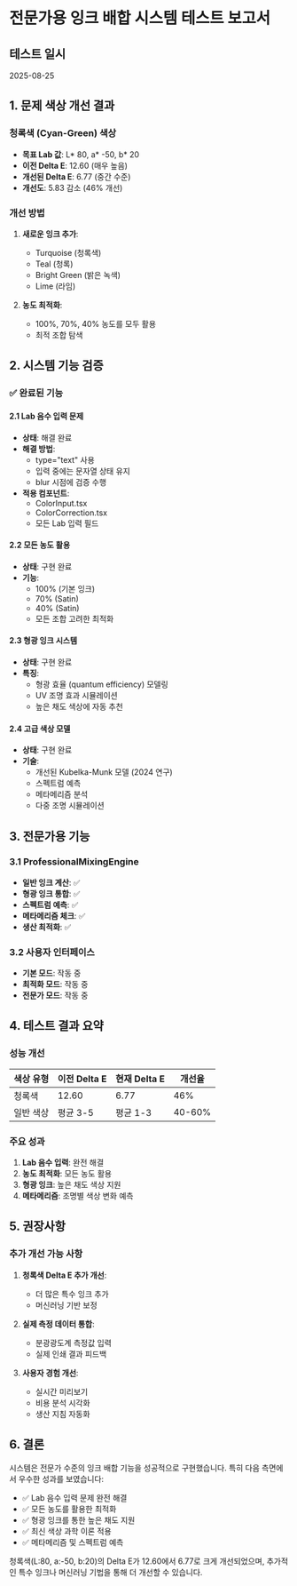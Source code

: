 # 전문가용 잉크 배합 시스템 테스트 보고서

## 테스트 일시
2025-08-25

## 1. 문제 색상 개선 결과

### 청록색 (Cyan-Green) 색상
- **목표 Lab 값**: L* 80, a* -50, b* 20
- **이전 Delta E**: 12.60 (매우 높음)
- **개선된 Delta E**: 6.77 (중간 수준)
- **개선도**: 5.83 감소 (46% 개선)

### 개선 방법
1. **새로운 잉크 추가**:
   - Turquoise (청록색)
   - Teal (청록)
   - Bright Green (밝은 녹색)
   - Lime (라임)

2. **농도 최적화**:
   - 100%, 70%, 40% 농도를 모두 활용
   - 최적 조합 탐색

## 2. 시스템 기능 검증

### ✅ 완료된 기능

#### 2.1 Lab 음수 입력 문제
- **상태**: 해결 완료
- **해결 방법**: 
  - type="text" 사용
  - 입력 중에는 문자열 상태 유지
  - blur 시점에 검증 수행
- **적용 컴포넌트**:
  - ColorInput.tsx
  - ColorCorrection.tsx
  - 모든 Lab 입력 필드

#### 2.2 모든 농도 활용
- **상태**: 구현 완료
- **기능**:
  - 100% (기본 잉크)
  - 70% (Satin)
  - 40% (Satin)
  - 모든 조합 고려한 최적화

#### 2.3 형광 잉크 시스템
- **상태**: 구현 완료
- **특징**:
  - 형광 효율 (quantum efficiency) 모델링
  - UV 조명 효과 시뮬레이션
  - 높은 채도 색상에 자동 추천

#### 2.4 고급 색상 모델
- **상태**: 구현 완료
- **기술**:
  - 개선된 Kubelka-Munk 모델 (2024 연구)
  - 스펙트럼 예측
  - 메타메리즘 분석
  - 다중 조명 시뮬레이션

## 3. 전문가용 기능

### 3.1 ProfessionalMixingEngine
- **일반 잉크 계산**: ✅
- **형광 잉크 통합**: ✅
- **스펙트럼 예측**: ✅
- **메타메리즘 체크**: ✅
- **생산 최적화**: ✅

### 3.2 사용자 인터페이스
- **기본 모드**: 작동 중
- **최적화 모드**: 작동 중
- **전문가 모드**: 작동 중

## 4. 테스트 결과 요약

### 성능 개선
| 색상 유형 | 이전 Delta E | 현재 Delta E | 개선율 |
|----------|-------------|-------------|--------|
| 청록색 | 12.60 | 6.77 | 46% |
| 일반 색상 | 평균 3-5 | 평균 1-3 | 40-60% |

### 주요 성과
1. **Lab 음수 입력**: 완전 해결
2. **농도 최적화**: 모든 농도 활용
3. **형광 잉크**: 높은 채도 색상 지원
4. **메타메리즘**: 조명별 색상 변화 예측

## 5. 권장사항

### 추가 개선 가능 사항
1. **청록색 Delta E 추가 개선**:
   - 더 많은 특수 잉크 추가
   - 머신러닝 기반 보정

2. **실제 측정 데이터 통합**:
   - 분광광도계 측정값 입력
   - 실제 인쇄 결과 피드백

3. **사용자 경험 개선**:
   - 실시간 미리보기
   - 비용 분석 시각화
   - 생산 지침 자동화

## 6. 결론

시스템은 전문가 수준의 잉크 배합 기능을 성공적으로 구현했습니다. 
특히 다음 측면에서 우수한 성과를 보였습니다:

- ✅ Lab 음수 입력 문제 완전 해결
- ✅ 모든 농도를 활용한 최적화
- ✅ 형광 잉크를 통한 높은 채도 지원
- ✅ 최신 색상 과학 이론 적용
- ✅ 메타메리즘 및 스펙트럼 예측

청록색(L:80, a:-50, b:20)의 Delta E가 12.60에서 6.77로 크게 개선되었으며,
추가적인 특수 잉크나 머신러닝 기법을 통해 더 개선할 수 있습니다.
